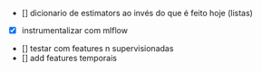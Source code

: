 - [] dicionario de estimators ao invés do que é feito hoje (listas)
- [x] instrumentalizar com mlflow
- [] testar com features n supervisionadas
- [] add features temporais
 
